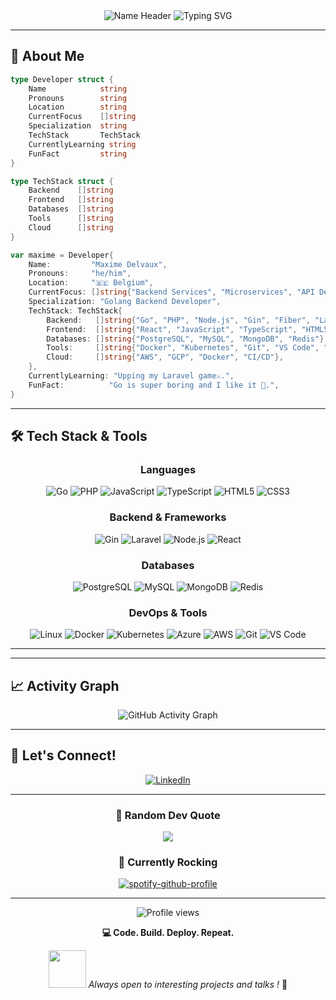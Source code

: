 <div align="center">

<!-- ASCII Art Header -->
<img src="https://readme-typing-svg.herokuapp.com?font=Fira+Code&size=30&duration=2000&pause=1000&color=00D8FF&center=true&vCenter=true&width=800&height=100&lines=%E2%96%88%E2%96%88%E2%96%88%E2%96%88%E2%96%88%E2%96%88%E2%96%88%E2%96%88%E2%96%88%E2%96%88%E2%96%88%E2%96%88%E2%96%88%E2%96%88%E2%96%88%E2%96%88%E2%96%88%E2%96%88%E2%96%88%E2%96%88%E2%96%88%E2%96%88%E2%96%88%E2%96%88%E2%96%88%E2%96%88%E2%96%88%E2%96%88%E2%96%88%E2%96%88%E2%96%88%E2%96%88%E2%96%88%E2%96%88%E2%96%88%E2%96%88%E2%96%88%E2%96%88%E2%96%88%E2%96%88%E2%96%88%E2%96%88%E2%96%88%E2%96%88%E2%96%88%E2%96%88%E2%96%88%E2%96%88;MAXIME+DELVAUX;%E2%96%88%E2%96%88%E2%96%91%E2%96%91%E2%96%91%E2%96%91%E2%96%91%E2%96%91%E2%96%91%E2%96%91%E2%96%91%E2%96%91%E2%96%91%E2%96%91%E2%96%91%E2%96%91%E2%96%91%E2%96%91%E2%96%91%E2%96%91%E2%96%91%E2%96%88%E2%96%88%E2%96%91%E2%96%91%E2%96%91%E2%96%91%E2%96%91%E2%96%91%E2%96%91%E2%96%91%E2%96%91%E2%96%91%E2%96%91%E2%96%91%E2%96%91%E2%96%91%E2%96%91%E2%96%91%E2%96%91%E2%96%91%E2%96%91%E2%96%91%E2%96%91%E2%96%91%E2%96%91%E2%96%91%E2%96%91%E2%96%91%E2%96%88%E2%96%88;MAXIME+DELVAUX;%E2%96%88%E2%96%88%E2%96%91%E2%96%91%E2%96%91%E2%96%91%E2%96%91%E2%96%91%E2%96%91%E2%96%91%E2%96%91%E2%96%91%E2%96%91%E2%96%91%E2%96%91%E2%96%91%E2%96%91%E2%96%91%E2%96%91%E2%96%91%E2%96%91%E2%96%88%E2%96%88%E2%96%91%E2%96%91%E2%96%91%E2%96%91%E2%96%91%E2%96%91%E2%96%91%E2%96%91%E2%96%91%E2%96%91%E2%96%91%E2%96%91%E2%96%91%E2%96%91%E2%96%91%E2%96%91%E2%96%91%E2%96%91%E2%96%91%E2%96%91%E2%96%91%E2%96%91%E2%96%91%E2%96%91%E2%96%91%E2%96%91%E2%96%88%E2%96%88;MAXIME+DELVAUX;%E2%96%88%E2%96%88%E2%96%91%E2%96%91%E2%96%91%E2%96%91%E2%96%91%E2%96%91%E2%96%91%E2%96%91%E2%96%91%E2%96%91%E2%96%91%E2%96%91%E2%96%91%E2%96%91%E2%96%91%E2%96%91%E2%96%91%E2%96%91%E2%96%91%E2%96%88%E2%96%88%E2%96%91%E2%96%91%E2%96%91%E2%96%91%E2%96%91%E2%96%91%E2%96%91%E2%96%91%E2%96%91%E2%96%91%E2%96%91%E2%96%91%E2%96%91%E2%96%91%E2%96%91%E2%96%91%E2%96%91%E2%96%91%E2%96%91%E2%96%91%E2%96%91%E2%96%91%E2%96%91%E2%96%91%E2%96%91%E2%96%91%E2%96%88%E2%96%88;MAXIME+DELVAUX;%E2%96%88%E2%96%88%E2%96%88%E2%96%88%E2%96%88%E2%96%88%E2%96%88%E2%96%88%E2%96%88%E2%96%88%E2%96%88%E2%96%88%E2%96%88%E2%96%88%E2%96%88%E2%96%88%E2%96%88%E2%96%88%E2%96%88%E2%96%88%E2%96%88%E2%96%88%E2%96%88%E2%96%88%E2%96%88%E2%96%88%E2%96%88%E2%96%88%E2%96%88%E2%96%88%E2%96%88%E2%96%88%E2%96%88%E2%96%88%E2%96%88%E2%96%88%E2%96%88%E2%96%88%E2%96%88%E2%96%88%E2%96%88%E2%96%88%E2%96%88%E2%96%88%E2%96%88%E2%96%88%E2%96%88%E2%96%88;MAXIME+DELVAUX" alt="Name Header" />

<img src="https://readme-typing-svg.herokuapp.com?font=Fira+Code&size=22&duration=3000&pause=1000&color=36BCF7&center=true&vCenter=true&width=600&lines=Golang+Backend+Developer;Team+Catalyst;Full+Stack;PHP+%26+Go+Enthusiast;Building+Scalable+APIs" alt="Typing SVG" />

</div>

---

## 🚀 About Me

```go
type Developer struct {
    Name            string
    Pronouns        string
    Location        string
    CurrentFocus    []string
    Specialization  string
    TechStack       TechStack
    CurrentlyLearning string
    FunFact         string
}

type TechStack struct {
    Backend    []string
    Frontend   []string
    Databases  []string
    Tools      []string
    Cloud      []string
}

var maxime = Developer{
    Name:         "Maxime Delvaux",
    Pronouns:     "he/him",
    Location:     "🇧🇪 Belgium",
    CurrentFocus: []string{"Backend Services", "Microservices", "API Development"},
    Specialization: "Golang Backend Developer",
    TechStack: TechStack{
        Backend:   []string{"Go", "PHP", "Node.js", "Gin", "Fiber", "Laravel"},
        Frontend:  []string{"React", "JavaScript", "TypeScript", "HTML5", "CSS3"},
        Databases: []string{"PostgreSQL", "MySQL", "MongoDB", "Redis"},
        Tools:     []string{"Docker", "Kubernetes", "Git", "VS Code", "Postman"},
        Cloud:     []string{"AWS", "GCP", "Docker", "CI/CD"},
    },
    CurrentlyLearning: "Upping my Laravel game⚔️.",
    FunFact:          "Go is super boring and I like it 🔨.",
}
```

---

## 🛠️ Tech Stack & Tools

<div align="center">

### Languages
![Go](https://img.shields.io/badge/Go-00ADD8?style=for-the-badge&logo=go&logoColor=white)
![PHP](https://img.shields.io/badge/PHP-777BB4?style=for-the-badge&logo=php&logoColor=white)
![JavaScript](https://img.shields.io/badge/JavaScript-F7DF1E?style=for-the-badge&logo=javascript&logoColor=black)
![TypeScript](https://img.shields.io/badge/TypeScript-007ACC?style=for-the-badge&logo=typescript&logoColor=white)
![HTML5](https://img.shields.io/badge/HTML5-E34F26?style=for-the-badge&logo=html5&logoColor=white)
![CSS3](https://img.shields.io/badge/CSS3-1572B6?style=for-the-badge&logo=css3&logoColor=white)

### Backend & Frameworks
![Gin](https://img.shields.io/badge/Gin-00ADD8?style=for-the-badge&logo=go&logoColor=white)
![Laravel](https://img.shields.io/badge/Laravel-FF2D20?style=for-the-badge&logo=laravel&logoColor=white)
![Node.js](https://img.shields.io/badge/Node.js-43853D?style=for-the-badge&logo=node.js&logoColor=white)
![React](https://img.shields.io/badge/React-20232A?style=for-the-badge&logo=react&logoColor=61DAFB)

### Databases
![PostgreSQL](https://img.shields.io/badge/PostgreSQL-316192?style=for-the-badge&logo=postgresql&logoColor=white)
![MySQL](https://img.shields.io/badge/MySQL-00000F?style=for-the-badge&logo=mysql&logoColor=white)
![MongoDB](https://img.shields.io/badge/MongoDB-4EA94B?style=for-the-badge&logo=mongodb&logoColor=white)
![Redis](https://img.shields.io/badge/Redis-DC382D?style=for-the-badge&logo=redis&logoColor=white)

### DevOps & Tools 
![Linux](https://img.shields.io/badge/linux-535956?style=for-the-badge&logo=linux&logoColor=white)
![Docker](https://img.shields.io/badge/Docker-2496ED?style=for-the-badge&logo=docker&logoColor=white)
![Kubernetes](https://img.shields.io/badge/Kubernetes-326CE5?style=for-the-badge&logo=kubernetes&logoColor=white)
![Azure](https://img.shields.io/badge/Azure-0078D4?style=for-the-badge&logo=microsoftazure&logoColor=white)
![AWS](https://img.shields.io/badge/AWS-232F3E?style=for-the-badge&logo=amazon-aws&logoColor=white)
![Git](https://img.shields.io/badge/Git-F05032?style=for-the-badge&logo=git&logoColor=white)
![VS Code](https://img.shields.io/badge/VS_Code-007ACC?style=for-the-badge&logo=visual-studio-code&logoColor=white)

</div>

---
<!-- 
## 📊 GitHub Statistics

<div align="center">
  <img height="180em" src="https://github-readme-stats.vercel.app/api?username=maximedelvaux&show_icons=true&theme=radical&include_all_commits=true&count_private=true"/>
  <img height="180em" src="https://github-readme-stats.vercel.app/api/top-langs/?username=maximedelvaux&layout=compact&langs_count=8&theme=radical"/>
</div>

<div align="center">
  <img src="https://github-readme-streak-stats.herokuapp.com/?user=maximedelvaux&theme=radical" alt="maximedelvaux's streak"/>
</div>

---

## 🏆 GitHub Trophies

<div align="center">
  <img src="https://github-profile-trophy.vercel.app/?username=maximedelvaux&theme=radical&no-frame=false&no-bg=false&margin-w=4&row=1" alt="maximedelvaux's trophies"/>
</div> -->

---

<!-- ## 🌟 Featured Projects

<div align="center">

[![ReadMe Card](https://github-readme-stats.vercel.app/api/pin/?username=maximedelvaux&repo=maximedelvaux&theme=radical)](https://github.com/maximedelvaux/maximedelvaux)

</div>

--- -->

## 📈 Activity Graph

<div align="center">
  <img src="https://github-readme-activity-graph.vercel.app/graph?username=maximedelvaux&bg_color=0d1117&color=ffffff&line=00b3ff&point=f9ca24&area=true&hide_border=true" alt="GitHub Activity Graph">
</div>

---

## 🤝 Let's Connect!

<div align="center">

[![LinkedIn](https://img.shields.io/badge/LinkedIn-0077B5?style=for-the-badge&logo=linkedin&logoColor=white)](https://www.linkedin.com/in/maxime-delvaux-1514b9114/?originalSubdomain=be)
</div>

---

<div align="center">

### 💭 Random Dev Quote
![](https://quotes-github-readme.vercel.app/api?type=horizontal&theme=radical)

### 🎵 Currently Rocking
[![spotify-github-profile](https://spotify-github-profile.vercel.app/api/spotify?background_color=0d1117&border_color=ffffff)](https://open.spotify.com/user/21bwc5e46346a4p5dxmkzgdsy)

</div>

---

<div align="center">
  <img src="https://komarev.com/ghpvc/?username=maximedelvaux&color=blueviolet&style=flat-square&label=Profile+Views" alt="Profile views">
  
  **💻 Code. Build. Deploy. Repeat.**
  
  <img src="https://media.giphy.com/media/13HgwGsXF0aiGY/giphy.gif" width="60"> <em>Always open to interesting projects and talks !</em> 🚀
</div>
